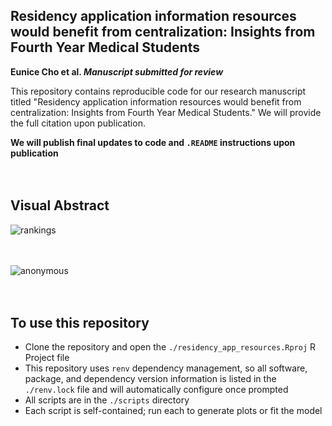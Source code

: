 ## Residency application information resources would benefit from centralization: Insights from Fourth Year Medical Students

<strong>Eunice Cho et al. <em>Manuscript submitted for review</em></strong>

This repository contains reproducible code for our research manuscript titled "Residency application information resources would benefit from centralization: Insights from Fourth Year Medical Students." We will provide the full citation upon publication.

<strong>We will publish final updates to code and `.README` instructions upon publication</strong>
<br>  
<br>  

## Visual Abstract
![rankings](https://github.com/seanmlee/residency_app_resources/assets/82421211/0a5ccfe2-02e4-4799-ae3e-f1c127ffe381)
<br>  
<br>  

![anonymous](https://github.com/seanmlee/residency_app_resources/assets/82421211/33c31aee-85dc-433e-9257-9a45748ce10b)
<br>  
<br>  

## To use this repository

- Clone the repository and open the `./residency_app_resources.Rproj` R Project file
- This repository uses `renv` dependency management, so all software, package, and dependency version information is listed in the `./renv.lock` file and will automatically configure once prompted
- All scripts are in the `./scripts` directory
- Each script is self-contained; run each to generate plots or fit the model
<br>  
<br> 
